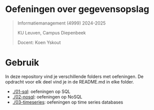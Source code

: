 # Oefeningen over gegevensopslag
> Informatiemanagement (4999) 2024-2025 
> 
> KU Leuven, Campus Diepenbeek
>
> Docent: Koen Yskout

# Gebruik
In deze repository vind je verschillende folders met oefeningen. De opdracht voor elk deel vind je in de README.md in elke folder.

- [./01-sql](01-sql): oefeningen op SQL
- [./02-nosql](02-nosql): oefeningen op NoSQL
- [./03-timeseries](03-timeseries): oefeningen op time series databases
